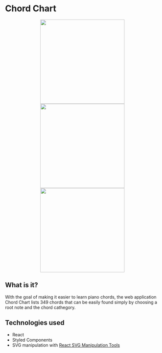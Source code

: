 # Chord Chart

<p float="left" align="middle">
  <img src="https://i.imgur.com/bWFYBIw.png" width="275px">
  <img src="https://i.imgur.com/bc3S1e2.png" width="275px">
  <img src="https://i.imgur.com/1sQPXhw.png" width="275px">
</p>

## What is it?
With the goal of making it easier to learn piano chords, the web application Chord Chart lists 349 chords that can be easily found simply by choosing a root note and the chord cathegory.

## Technologies used
- React
- Styled Components
- SVG manipulation with [React SVG Manipulation Tools](https://github.com/hugozap/react-svgmt)
